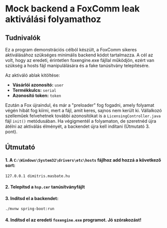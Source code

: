 # Mock backend a FoxComm leak aktiválási folyamathoz
## Tudnivalók
Ez a program demonstrációs célból készült, a FoxComm sikeres aktiválásához szükséges minimális backend kódot tartalmazza. A cél az volt, hogy az eredeti, érintetlen foxengine.exe fájllal működjön, ezért van szükség a hosts fájl manipulálására és a fake tanúsítvány telepítésére.

Az aktiváló ablak kitöltése:
- **Vásárlói azonosító:** ```user```
- **Termékkulcs:** ```serial```
- **Azonosító token:** ```token```

Ezután a Fox újraindul, és már a "preloader" fog fogadni, amely folyamat végén hibát fog kiírni, mert a fájl, amit keres, sajnos nem került ki.
Vállalkozó szelleműek felvehetnek további azonosítókat is a ```LicensingController.java``` fájl ```init()``` metódusában.
Ha végigmentél a folyamaton, de szeretnéd újra átélni az aktiválás élményét, a backendet újra kell indítani (Útmutató 3. pont).
## Útmutató
#### 1. A ```C:\Windows\System32\drivers\etc\hosts``` fájlhoz add hozzá a következő sort:
```
127.0.0.1 dimitris.masbate.hu
```
#### 2. Telepítsd a ```hsp.cer``` tanúsítványfájlt
#### 3. Indítsd el a backendet:
```
./mvnw spring-boot:run
```

#### 4. Indítsd el az eredeti ```foxengine.exe``` programot. Jó szórakozást!